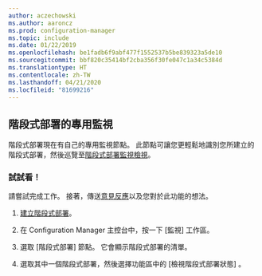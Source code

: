 ```yaml
---
author: aczechowski
ms.author: aaroncz
ms.prod: configuration-manager
ms.topic: include
ms.date: 01/22/2019
ms.openlocfilehash: be1fadb6f9abf477f1552537b5be839323a5de10
ms.sourcegitcommit: bbf820c35414bf2cba356f30fe047c1a34c5384d
ms.translationtype: HT
ms.contentlocale: zh-TW
ms.lasthandoff: 04/21/2020
ms.locfileid: "81699216"
---
```

## <a name="dedicated-monitoring-for-phased-deployments"></a><a name="bkmk_pod"></a> 階段式部署的專用監視
<!--3555949-->

階段式部署現在有自己的專用監視節點。 此節點可讓您更輕鬆地識別您所建立的階段式部署，然後巡覽至[階段式部署監視檢視](../../../../../osd/deploy-use/manage-monitor-phased-deployments.md#bkmk_monitor)。


### <a name="try-it-out"></a>試試看！

請嘗試完成工作。 接著，傳送[意見反應](../../../../understand/find-help.md#product-feedback)以及您對於此功能的想法。

1. [建立階段式部署](../../../../../osd/deploy-use/create-phased-deployment-for-task-sequence.md)。  

2. 在 Configuration Manager 主控台中，按一下 [監視]  工作區。  

3. 選取 [階段式部署]  節點。 它會顯示階段式部署的清單。  

4. 選取其中一個階段式部署，然後選擇功能區中的 [檢視階段式部署狀態]  。 

